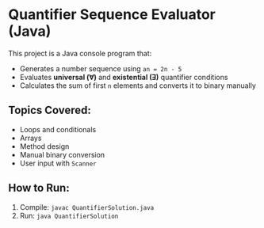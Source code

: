 
# Quantifier Sequence Evaluator (Java)

This project is a Java console program that:

- Generates a number sequence using `an = 2n - 5`
- Evaluates **universal (ꓯ)** and **existential (Ǝ)** quantifier conditions
- Calculates the sum of first `n` elements and converts it to binary manually

## Topics Covered:
- Loops and conditionals
- Arrays
- Method design
- Manual binary conversion
- User input with `Scanner`

## How to Run:
1. Compile: `javac QuantifierSolution.java`
2. Run: `java QuantifierSolution`
